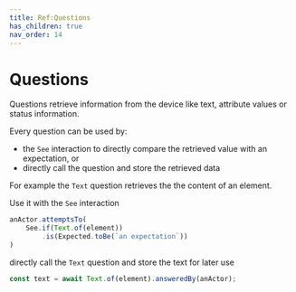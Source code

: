 ```yaml
---
title: Ref:Questions
has_children: true
nav_order: 14
---
```


# Questions

Questions retrieve information from the device like text, attribute values or status information.

Every question can be used by:
- the `See` interaction to directly compare the retrieved value with an expectation, or
- directly call the question and store the retrieved data

For example the `Text` question retrieves the the content of an element.

Use it with the `See` interaction

````typescript
anActor.attemptsTo(
    See.if(Text.of(element))
        .is(Expected.toBe(`an expectation`))
)
````

directly call the `Text` question and store the text for later use

````typescript
const text = await Text.of(element).answeredBy(anActor);
````